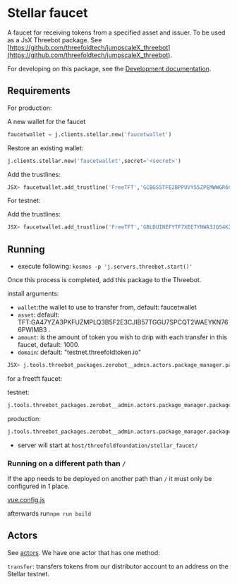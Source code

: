 # Stellar faucet

A faucet for receiving tokens from a specified asset and issuer.
To be used as a JsX Threebot package. See [https://github.com/threefoldtech/jumpscaleX_threebot](https://github.com/threefoldtech/jumpscaleX_threebot).

For developing on this package, see the [Development documentation](./development.md).

## Requirements

For production:

A new wallet for the faucet

```python
faucetwallet = j.clients.stellar.new('faucetwallet')
```

Restore an existing wallet:

```python
j.clients.stellar.new('faucetwallet',secret='<secret>')
```

Add the trustlines:

```python
JSX> faucetwallet.add_trustline('FreeTFT','GCBGS5TFE2BPPUVY55ZPEMWWGR6CLQ7T6P46SOFGHXEBJ34MSP6HVEUT')
```

For testnet:

Add the trustlines:

```python
JSX> faucetwallet.add_trustline('FreeTFT','GBLDUINEFYTF7XEE7YNWA3JQS4K2VD37YU7I2YAE7R5AHZDKQXSS2J6R')
```

## Running

- execute following:
`kosmos -p 'j.servers.threebot.start()'`

Once this process is completed, add this package to the Threebot.

install arguments:

- `wallet`:the wallet to use to transfer from, default: faucetwallet
- `asset`: default: TFT:GA47YZA3PKFUZMPLQ3B5F2E3CJIB57TGGU7SPCQT2WAEYKN766PWIMB3 .
- `amount`: is the amount of token you wish to drip with each transfer in this faucet, default: 1000.
- `domain`: default: "testnet.threefoldtoken.io"

```python
JSX> j.tools.threebot_packages.zerobot__admin.actors.package_manager.package_add(git_url="https://github.com/threefoldfoundation/tft-stellar/tree/master/ThreeBotPackages/stellar_faucet", install_kwargs={"domain": "testnet.threefold.io"})
```

for a freetft faucet:

testnet:

```python
j.tools.threebot_packages.zerobot__admin.actors.package_manager.package_add(git_url="https://github.com/threefoldfoundation/tft-stellar/tree/master/ThreeBotPackages/stellar_faucet", install_kwargs={"domain": "getfreetft.testnet.threefold.io", "asset":"FreeTFT:GBLDUINEFYTF7XEE7YNWA3JQS4K2VD37YU7I2YAE7R5AHZDKQXSS2J6R"})
```

production:

```python
j.tools.threebot_packages.zerobot__admin.actors.package_manager.package_add(git_url="https://github.com/threefoldfoundation/tft-stellar/tree/master/ThreeBotPackages/stellar_faucet", install_kwargs={"domain": "getfreetft.threefold.io", "asset":"FreeTFT:GCBGS5TFE2BPPUVY55ZPEMWWGR6CLQ7T6P46SOFGHXEBJ34MSP6HVEUT"})
```

- server will start at `host/threefoldfoundation/stellar_faucet/`

### Running on a different path than `/`

If the app needs to be deployed on another path than `/` it must only be configured in 1 place.

[vue.config.js](./faucet_frontend/vue.config.js#L6)

afterwards run`npm run build`

## Actors

See [actors](../actors). We have one actor that has one method:

`transfer`: transfers tokens from our distributor account to an address on the Stellar testnet.
